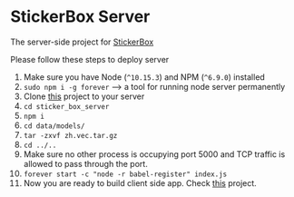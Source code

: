 # StickerBox Server

The server-side project for [StickerBox](https://github.com/tom6311tom6311/midterm_sticker_box)

Please follow these steps to deploy server
1. Make sure you have Node (`^10.15.3`) and NPM (`^6.9.0`) installed
2. `sudo npm i -g forever` --> a tool for running node server permanently
3. Clone [this](https://github.com/tom6311tom6311/sticker_box_server.git) project to your server
4. `cd sticker_box_server`
5. `npm i`
6. `cd data/models/`
7. `tar -zxvf zh.vec.tar.gz`
8. `cd ../..`
9. Make sure no other process is occupying port 5000 and TCP traffic is allowed to pass through the port.
10. `forever start -c "node -r babel-register" index.js`
11. Now you are ready to build client side app. Check [this](https://github.com/tom6311tom6311/midterm_sticker_box) project.